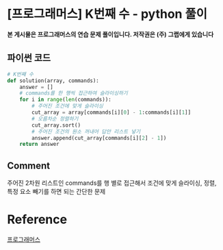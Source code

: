 


# [프로그래머스] K번째 수 - python 풀이

**본 게시물은 프로그래머스의 연습 문제 풀이입니다. 저작권은 (주) 그랩에게 있습니다**

## 파이썬 코드

```python
# K번째 수
def solution(array, commands):
    answer = []
    # commands를 한 행씩 접근하여 슬라이싱하기
    for i in range(len(commands)):
        # 주어진 조건에 맞게 슬라이싱
        cut_array = array[commands[i][0] - 1:commands[i][1]]
        # 오름차순 정렬하기
        cut_array.sort()
        # 주어진 조건의 원소 꺼내어 답안 리스트 넣기
        answer.append(cut_array[commands[i][2] - 1])
    return answer
```



## Comment

주어진 2차원 리스트인 commands를 행 별로 접근해서 조건에 맞게 슬라이싱, 정렬, 특정 요소 빼기를 하면 되는 간단한 문제

# Reference

[프로그래머스](https://programmers.co.kr)

